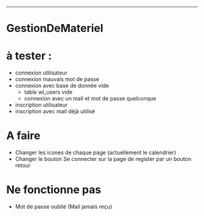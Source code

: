 ***
# **GestionDeMateriel**

# à tester :

- connexion utilisateur
- connexion mauvais mot de passe
- connexion avec base de donnée vide
  - table wl_users vide
  - connexion avec un mail et mot de passe quelconque
- inscription utilisateur
- inscription avec mail déjà utilisé


# A faire
- Changer les icones de chaque page (actuellement le calendrier)
- Changer le bouton Se connecter sur la page de register par un bouton retour

# Ne fonctionne pas
- Mot de passe oublié (Mail jamais reçu)

